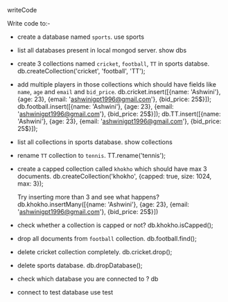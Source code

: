 writeCode

Write code to:-

- create a database named `sports`.
use sports

- list all databases present in local mongod server.
show dbs

- create 3 collections named `cricket`, `football`, `TT` in sports databse.
db.createCollection('cricket', 'football', 'TT');

- add multiple players in those collections which should have fields like `name`, `age` and `email` and `bid_price`.
db.cricket.insert([{name: 'Ashwini'}, {age: 23}, {email: 'ashwinigpt1996@gmail.com'}, {bid_price: 25$}]);
db.football.insert([{name: 'Ashwini'}, {age: 23}, {email: 'ashwinigpt1996@gmail.com'}, {bid_price: 25$}]);
db.TT.insert([{name: 'Ashwini'}, {age: 23}, {email: 'ashwinigpt1996@gmail.com'}, {bid_price: 25$}]);

- list all collections in sports database.
show collections

- rename `TT` collection to `tennis`.
TT.rename('tennis');

- create a capped collection called `khokho` which should have max 3 documents.
db.createCollection('khokho', {capped: true, size: 1024, max: 3});

  Try inserting more than 3 and see what happens?
  db.khokho.insertMany([{name: 'Ashwini'}, {age: 23}, {email: 'ashwinigpt1996@gmail.com'}, {bid_price: 25$}])

- check whether a collection is capped or not?
db.khokho.isCapped();

- drop all documents from `football` collection.
db.football.find();

- delete cricket collection completely.
db.cricket.drop();

- delete sports database.
db.dropDatabase();

- check which database you are connected to ?
db

- connect to test database
use test

